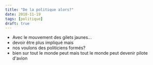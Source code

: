 ```yaml
---
title: "De la politique alors?"
date: 2018-11-19
tags: [politique]
draft: true
---
```


- Avec le mouvement des gilets jaunes...
- devoir être plus impliqué mais
- nos voulons des politiciens formés?
- bien sur tout le monde peut mais tout le monde peut devenir pilote d'avion
